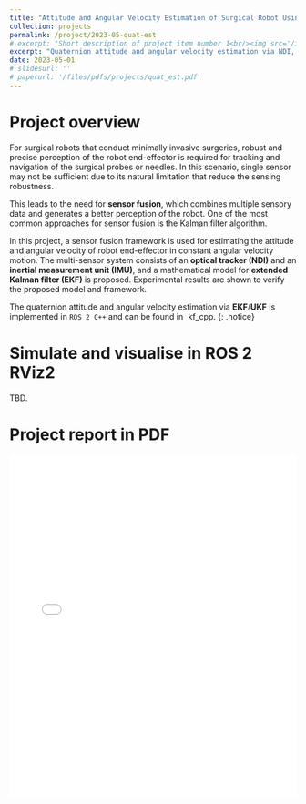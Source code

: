 ```yaml
---
title: "Attitude and Angular Velocity Estimation of Surgical Robot Using Sensor Fusion with Optical Tracker, IMU, and Quaternion-Based Extended Kalman Filter"
collection: projects
permalink: /project/2023-05-quat-est
# excerpt: "Short description of project item number 1<br/><img src='/images/500x300.png'>"
excerpt: "Quaternion attitude and angular velocity estimation via NDI, IMU, and EKF/UKF. <a href='https://github.com/wei-hsuan-cheng/kf_cpp' target='_blank' style='text-decoration: none;'><i class='fab fa-github' style=''></i><span style='margin-left: 0.13cm'>kf_cpp</span></a>"
date: 2023-05-01
# slidesurl: ''
# paperurl: '/files/pdfs/projects/quat_est.pdf'
---
```


# Project overview

For surgical robots that conduct minimally invasive surgeries, robust and precise perception of the robot end-effector is required for tracking and navigation of the surgical probes or needles. In this scenario, single sensor may not be sufficient due to its natural limitation that reduce the sensing robustness. 

This leads to the need for **sensor fusion**, which combines multiple sensory data and generates a better perception of the robot. One of the most common approaches for sensor fusion is the Kalman filter algorithm. 

In this project, a sensor fusion framework is used for estimating the attitude and angular velocity of robot end-effector in constant angular velocity motion. The multi-sensor system consists of an **optical tracker (NDI)** and an **inertial measurement unit (IMU)**, and a mathematical model for **extended Kalman filter (EKF)** is proposed. Experimental results are shown to verify the proposed model and framework.

<!-- The quaternion attitude and angular velocity estimation via **EKF**/**UKF** is implemented in ``ROS 2 C++`` and can be found in <a href="https://github.com/wei-hsuan-cheng/kf_cpp" target="_blank" style="text-decoration: none;"><i class="fab fa-github" style="font-size: 0.85em;"></i><span style="margin-left: 0.13cm; font-size: 0.85em;">kf_cpp</span></a>.
{: .notice} -->

The quaternion attitude and angular velocity estimation via **EKF**/**UKF** is implemented in ``ROS 2 C++`` and can be found in <a href='https://github.com/wei-hsuan-cheng/kf_cpp' target='_blank' style='text-decoration: none;'><i class='fab fa-github' style=''></i><span style='margin-left: 0.13cm'>kf_cpp</span></a>.
{: .notice}

Simulate and visualise in ROS 2 RViz2
======
TBD.

# Project report in PDF

<embed src="/files/pdfs/projects/quat_est.pdf" type="application/pdf" width="100%" height="600px" />



[kf_cpp]: https://github.com/wei-hsuan-cheng/kf_cpp


